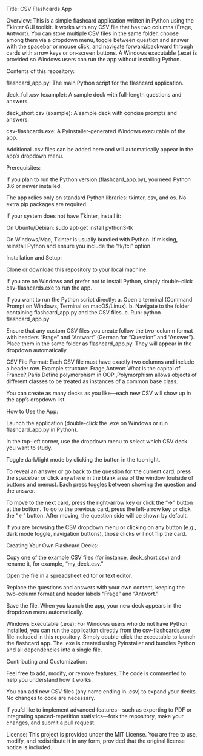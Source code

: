 Title: CSV Flashcards App

Overview:
This is a simple flashcard application written in Python using the Tkinter GUI toolkit. It works with any CSV file that has two columns (Frage, Antwort). You can store multiple CSV files in the same folder, choose among them via a dropdown menu, toggle between question and answer with the spacebar or mouse click, and navigate forward/backward through cards with arrow keys or on-screen buttons. A Windows executable (.exe) is provided so Windows users can run the app without installing Python.

Contents of this repository:

flashcard_app.py: The main Python script for the flashcard application.

deck_full.csv (example): A sample deck with full-length questions and answers.

deck_short.csv (example): A sample deck with concise prompts and answers.

csv-flashcards.exe: A PyInstaller-generated Windows executable of the app.

Additional .csv files can be added here and will automatically appear in the app’s dropdown menu.

Prerequisites:

If you plan to run the Python version (flashcard_app.py), you need Python 3.6 or newer installed.

The app relies only on standard Python libraries: tkinter, csv, and os. No extra pip packages are required.

If your system does not have Tkinter, install it:

On Ubuntu/Debian: sudo apt-get install python3-tk

On Windows/Mac, Tkinter is usually bundled with Python. If missing, reinstall Python and ensure you include the “tk/tcl” option.

Installation and Setup:

Clone or download this repository to your local machine.

If you are on Windows and prefer not to install Python, simply double-click csv-flashcards.exe to run the app.

If you want to run the Python script directly:
a. Open a terminal (Command Prompt on Windows, Terminal on macOS/Linux).
b. Navigate to the folder containing flashcard_app.py and the CSV files.
c. Run: python flashcard_app.py

Ensure that any custom CSV files you create follow the two-column format with headers “Frage” and “Antwort” (German for “Question” and “Answer”). Place them in the same folder as flashcard_app.py. They will appear in the dropdown automatically.

CSV File Format:
Each CSV file must have exactly two columns and include a header row. Example structure:
Frage,Antwort
What is the capital of France?,Paris
Define polymorphism in OOP.,Polymorphism allows objects of different classes to be treated as instances of a common base class.

You can create as many decks as you like—each new CSV will show up in the app’s dropdown list.

How to Use the App:

Launch the application (double-click the .exe on Windows or run flashcard_app.py in Python).

In the top-left corner, use the dropdown menu to select which CSV deck you want to study.

Toggle dark/light mode by clicking the button in the top-right.

To reveal an answer or go back to the question for the current card, press the spacebar or click anywhere in the blank area of the window (outside of buttons and menus). Each press toggles between showing the question and the answer.

To move to the next card, press the right-arrow key or click the “→” button at the bottom. To go to the previous card, press the left-arrow key or click the “←” button. After moving, the question side will be shown by default.

If you are browsing the CSV dropdown menu or clicking on any button (e.g., dark mode toggle, navigation buttons), those clicks will not flip the card.

Creating Your Own Flashcard Decks:

Copy one of the example CSV files (for instance, deck_short.csv) and rename it, for example, “my_deck.csv.”

Open the file in a spreadsheet editor or text editor.

Replace the questions and answers with your own content, keeping the two-column format and header labels “Frage” and “Antwort.”

Save the file. When you launch the app, your new deck appears in the dropdown menu automatically.

Windows Executable (.exe):
For Windows users who do not have Python installed, you can run the application directly from the csv-flashcards.exe file included in this repository. Simply double-click the executable to launch the flashcard app. The .exe is created using PyInstaller and bundles Python and all dependencies into a single file.

Contributing and Customization:

Feel free to add, modify, or remove features. The code is commented to help you understand how it works.

You can add new CSV files (any name ending in .csv) to expand your decks. No changes to code are necessary.

If you’d like to implement advanced features—such as exporting to PDF or integrating spaced-repetition statistics—fork the repository, make your changes, and submit a pull request.

License:
This project is provided under the MIT License. You are free to use, modify, and redistribute it in any form, provided that the original license notice is included.
